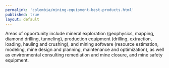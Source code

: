 ```yaml
---
permalink: 'colombia/mining-equipment-best-products.html'
published: true
layout: default
---
```

Areas of opportunity include mineral exploration (geophysics, mapping, diamond drilling, tunneling), production equipment (drilling, extraction, loading, hauling and crushing), and mining software (resource estimation, modeling, mine design and planning, maintenance and optimization), as well as environmental consulting remediation and mine closure, and mine safety equipment.

